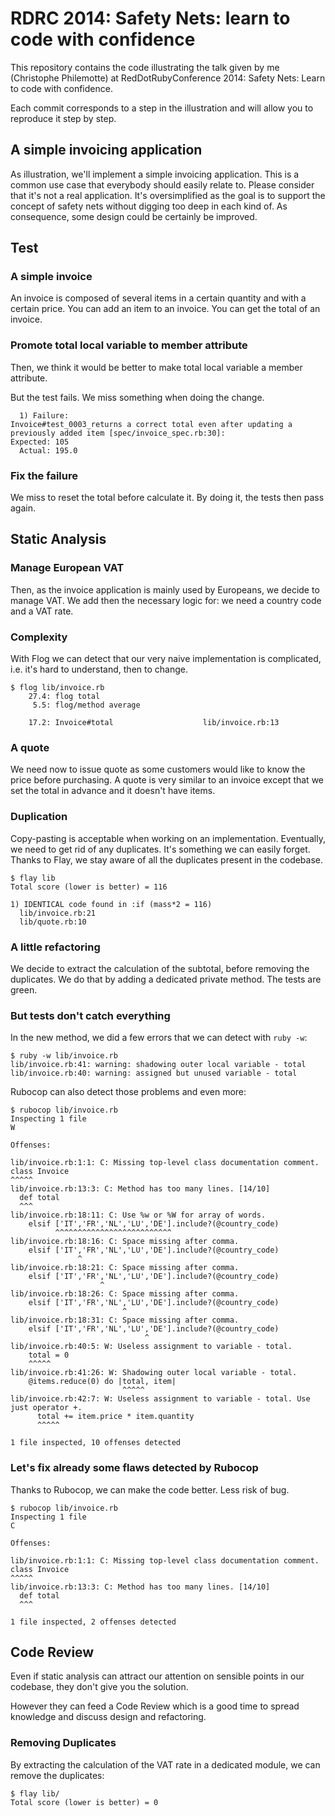 # RDRC 2014: Safety Nets: learn to code with confidence

This repository contains the code illustrating the talk given by me
(Christophe Philemotte) at RedDotRubyConference 2014: Safety Nets: Learn to
code with confidence.

Each commit corresponds to a step in the illustration and will allow you to
reproduce it step by step.

## A simple invoicing application

As illustration, we'll implement a simple invoicing application. This is a
common use case that everybody should easily relate to. Please consider that
it's not a real application. It's oversimplified as the goal is to support the
concept of safety nets without digging too deep in each kind of. As
consequence, some design could be certainly be improved.

## Test

### A simple invoice

An invoice is composed of several items in a certain quantity and with a
certain price. You can add an item to an invoice. You can get the total
of an invoice.

### Promote total local variable to member attribute

Then, we think it would be better to make total local variable a member
attribute.

But the test fails. We miss something when doing the change.

```
  1) Failure:
Invoice#test_0003_returns a correct total even after updating a previously added item [spec/invoice_spec.rb:30]:
Expected: 105
  Actual: 195.0
```

### Fix the failure

We miss to reset the total before calculate it. By doing it, the tests then
pass again.

## Static Analysis

### Manage European VAT

Then, as the invoice application is mainly used by Europeans, we decide to
manage VAT. We add then the necessary logic for: we need a country code and a
VAT rate.

### Complexity

With Flog we can detect that our very naive implementation is complicated,
i.e. it's hard to understand, then to change.

```
$ flog lib/invoice.rb 
    27.4: flog total
     5.5: flog/method average

    17.2: Invoice#total                    lib/invoice.rb:13

```

### A quote

We need now to issue quote as some customers would like to know the price
before purchasing. A quote is very similar to an invoice except that we
set the total in advance and it doesn't have items.

### Duplication

Copy-pasting is acceptable when working on an implementation. Eventually,
we need to get rid of any duplicates. It's something we can easily forget.
Thanks to Flay, we stay aware of all the duplicates present in the
codebase.

```
$ flay lib
Total score (lower is better) = 116

1) IDENTICAL code found in :if (mass*2 = 116)
  lib/invoice.rb:21
  lib/quote.rb:10
```

### A little refactoring

We decide to extract the calculation of the subtotal, before removing the
duplicates. We do that by adding a dedicated private method. The tests
are green.

### But tests don't catch everything

In the new method, we did a few errors that we can detect with `ruby -w`:

```
$ ruby -w lib/invoice.rb 
lib/invoice.rb:41: warning: shadowing outer local variable - total
lib/invoice.rb:40: warning: assigned but unused variable - total
```

Rubocop can also detect those problems and even more:

```
$ rubocop lib/invoice.rb 
Inspecting 1 file
W

Offenses:

lib/invoice.rb:1:1: C: Missing top-level class documentation comment.
class Invoice
^^^^^
lib/invoice.rb:13:3: C: Method has too many lines. [14/10]
  def total
  ^^^
lib/invoice.rb:18:11: C: Use %w or %W for array of words.
    elsif ['IT','FR','NL','LU','DE'].include?(@country_code)
          ^^^^^^^^^^^^^^^^^^^^^^^^^^
lib/invoice.rb:18:16: C: Space missing after comma.
    elsif ['IT','FR','NL','LU','DE'].include?(@country_code)
               ^
lib/invoice.rb:18:21: C: Space missing after comma.
    elsif ['IT','FR','NL','LU','DE'].include?(@country_code)
                    ^
lib/invoice.rb:18:26: C: Space missing after comma.
    elsif ['IT','FR','NL','LU','DE'].include?(@country_code)
                         ^
lib/invoice.rb:18:31: C: Space missing after comma.
    elsif ['IT','FR','NL','LU','DE'].include?(@country_code)
                              ^
lib/invoice.rb:40:5: W: Useless assignment to variable - total.
    total = 0
    ^^^^^
lib/invoice.rb:41:26: W: Shadowing outer local variable - total.
    @items.reduce(0) do |total, item|
                         ^^^^^
lib/invoice.rb:42:7: W: Useless assignment to variable - total. Use just operator +.
      total += item.price * item.quantity
      ^^^^^

1 file inspected, 10 offenses detected
```

### Let's fix already some flaws detected by Rubocop

Thanks to Rubocop, we can make the code better. Less risk of bug.

```
$ rubocop lib/invoice.rb 
Inspecting 1 file
C

Offenses:

lib/invoice.rb:1:1: C: Missing top-level class documentation comment.
class Invoice
^^^^^
lib/invoice.rb:13:3: C: Method has too many lines. [14/10]
  def total
  ^^^

1 file inspected, 2 offenses detected
```

## Code Review

Even if static analysis can attract our attention on sensible
points in our codebase, they don't give you the solution.

However they can feed a Code Review which is a good time to
spread knowledge and discuss design and refactoring.

### Removing Duplicates

By extracting the calculation of the VAT rate in a dedicated
module, we can remove the duplicates:

```
$ flay lib/
Total score (lower is better) = 0
```